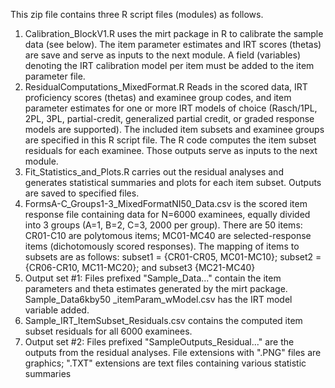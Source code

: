 This zip file contains three R script files (modules) as follows.
1. Calibration_BlockV1.R uses the mirt package in R to calibrate the sample data (see below).  The item parameter estimates and IRT scores (thetas) are save and serve as inputs to the next module.  A field (variables) denoting the IRT calibration model per item must be added to the item parameter file.   
2. ResidualComputations_MixedFormat.R Reads in the scored data, IRT proficiency scores (thetas) and examinee group codes, and item parameter estimates for one or more IRT models of choice (Rasch/1PL, 2PL, 3PL, partial-credit, generalized partial credit, or graded response models are supported).  The included item subsets and examinee groups are specified in this R script file.  The R code computes the item subset residuals for each examinee. Those outputs serve as inputs to the next module.
3.  Fit_Statistics_and_Plots.R carries out the residual analyses and generates statistical summaries and plots for each item subset. Outputs are saved to specified files.
4.  FormsA-C_Groups1-3_MixedFormatNI50_Data.csv is the scored item response file containing data for N=6000 examinees, equally divided into 3 groups (A=1, B=2, C=3, 2000 per group). There are 50 items: CR01-C10 are polytomous items; MC01-MC40 are selected-response items (dichotomously scored responses). The mapping of items to subsets are as follows: subset1 = {CR01-CR05, MC01-MC10}; subset2 = {CR06-CR10, MC11-MC20}; and subset3 {MC21-MC40}
5.  Output set #1:  Files prefixed "Sample_Data..." contain the item parameters and theta estimates generated by the mirt package.  Sample_Data6kby50 _itemParam_wModel.csv has the IRT model variable added.
6.  Sample_IRT_ItemSubset_Residuals.csv contains the computed item subset residuals for all 6000 examinees.
7.  Output set #2: Files prefixed "SampleOutputs_Residual..." are the outputs from the residual analyses.  File extensions with ".PNG" files are graphics; ".TXT" extensions are text files containing various statistic summaries
   

